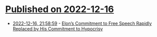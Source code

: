 # [Published on 2022-12-16](index.md)

* [2022-12-16, 21:58:59](https://news.ycombinator.com/item?id=34021077) - [Elon’s Commitment to Free Speech Rapidly Replaced by His Commitment to Hypocrisy](https://www.techdirt.com/2022/12/15/elons-commitment-to-free-speech-rapidly-replaced-by-his-commitment-to-blatant-hypocrisy-bans-the-joinmastodon-account/)
